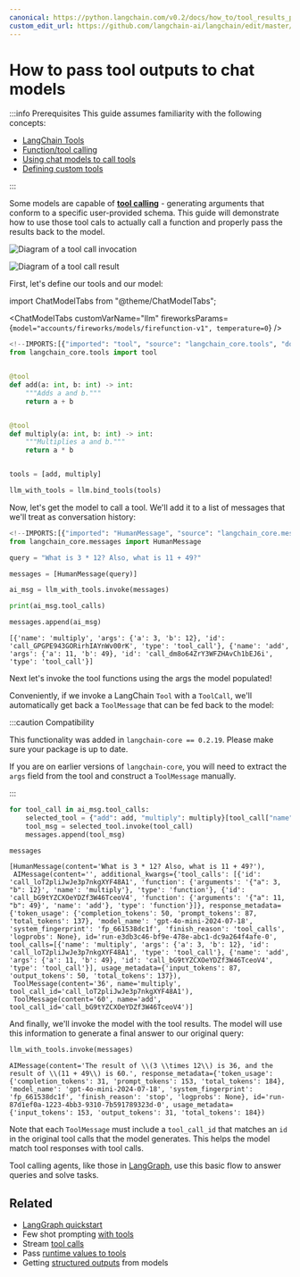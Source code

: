 ```yaml
---
canonical: https://python.langchain.com/v0.2/docs/how_to/tool_results_pass_to_model/
custom_edit_url: https://github.com/langchain-ai/langchain/edit/master/docs/docs/how_to/tool_results_pass_to_model.ipynb
---
```


# How to pass tool outputs to chat models

:::info Prerequisites
This guide assumes familiarity with the following concepts:

- [LangChain Tools](/docs/concepts/#tools)
- [Function/tool calling](/docs/concepts/#functiontool-calling)
- [Using chat models to call tools](/docs/how_to/tool_calling)
- [Defining custom tools](/docs/how_to/custom_tools/)

:::

Some models are capable of [**tool calling**](/docs/concepts/#functiontool-calling) - generating arguments that conform to a specific user-provided schema. This guide will demonstrate how to use those tool cals to actually call a function and properly pass the results back to the model.

![Diagram of a tool call invocation](/img/tool_invocation.png)

![Diagram of a tool call result](/img/tool_results.png)

First, let's define our tools and our model:

import ChatModelTabs from "@theme/ChatModelTabs";

<ChatModelTabs
customVarName="llm"
fireworksParams={`model="accounts/fireworks/models/firefunction-v1", temperature=0`}
/>

```python
<!--IMPORTS:[{"imported": "tool", "source": "langchain_core.tools", "docs": "https://api.python.langchain.com/en/latest/tools/langchain_core.tools.convert.tool.html", "title": "How to pass tool outputs to chat models"}]-->
from langchain_core.tools import tool


@tool
def add(a: int, b: int) -> int:
    """Adds a and b."""
    return a + b


@tool
def multiply(a: int, b: int) -> int:
    """Multiplies a and b."""
    return a * b


tools = [add, multiply]

llm_with_tools = llm.bind_tools(tools)
```

Now, let's get the model to call a tool. We'll add it to a list of messages that we'll treat as conversation history:

```python
<!--IMPORTS:[{"imported": "HumanMessage", "source": "langchain_core.messages", "docs": "https://api.python.langchain.com/en/latest/messages/langchain_core.messages.human.HumanMessage.html", "title": "How to pass tool outputs to chat models"}]-->
from langchain_core.messages import HumanMessage

query = "What is 3 * 12? Also, what is 11 + 49?"

messages = [HumanMessage(query)]

ai_msg = llm_with_tools.invoke(messages)

print(ai_msg.tool_calls)

messages.append(ai_msg)
```
```output
[{'name': 'multiply', 'args': {'a': 3, 'b': 12}, 'id': 'call_GPGPE943GORirhIAYnWv00rK', 'type': 'tool_call'}, {'name': 'add', 'args': {'a': 11, 'b': 49}, 'id': 'call_dm8o64ZrY3WFZHAvCh1bEJ6i', 'type': 'tool_call'}]
```
Next let's invoke the tool functions using the args the model populated!

Conveniently, if we invoke a LangChain `Tool` with a `ToolCall`, we'll automatically get back a `ToolMessage` that can be fed back to the model:

:::caution Compatibility

This functionality was added in `langchain-core == 0.2.19`. Please make sure your package is up to date.

If you are on earlier versions of `langchain-core`, you will need to extract the `args` field from the tool and construct a `ToolMessage` manually.

:::

```python
for tool_call in ai_msg.tool_calls:
    selected_tool = {"add": add, "multiply": multiply}[tool_call["name"].lower()]
    tool_msg = selected_tool.invoke(tool_call)
    messages.append(tool_msg)

messages
```

```output
[HumanMessage(content='What is 3 * 12? Also, what is 11 + 49?'),
 AIMessage(content='', additional_kwargs={'tool_calls': [{'id': 'call_loT2pliJwJe3p7nkgXYF48A1', 'function': {'arguments': '{"a": 3, "b": 12}', 'name': 'multiply'}, 'type': 'function'}, {'id': 'call_bG9tYZCXOeYDZf3W46TceoV4', 'function': {'arguments': '{"a": 11, "b": 49}', 'name': 'add'}, 'type': 'function'}]}, response_metadata={'token_usage': {'completion_tokens': 50, 'prompt_tokens': 87, 'total_tokens': 137}, 'model_name': 'gpt-4o-mini-2024-07-18', 'system_fingerprint': 'fp_661538dc1f', 'finish_reason': 'tool_calls', 'logprobs': None}, id='run-e3db3c46-bf9e-478e-abc1-dc9a264f4afe-0', tool_calls=[{'name': 'multiply', 'args': {'a': 3, 'b': 12}, 'id': 'call_loT2pliJwJe3p7nkgXYF48A1', 'type': 'tool_call'}, {'name': 'add', 'args': {'a': 11, 'b': 49}, 'id': 'call_bG9tYZCXOeYDZf3W46TceoV4', 'type': 'tool_call'}], usage_metadata={'input_tokens': 87, 'output_tokens': 50, 'total_tokens': 137}),
 ToolMessage(content='36', name='multiply', tool_call_id='call_loT2pliJwJe3p7nkgXYF48A1'),
 ToolMessage(content='60', name='add', tool_call_id='call_bG9tYZCXOeYDZf3W46TceoV4')]
```

And finally, we'll invoke the model with the tool results. The model will use this information to generate a final answer to our original query:

```python
llm_with_tools.invoke(messages)
```

```output
AIMessage(content='The result of \\(3 \\times 12\\) is 36, and the result of \\(11 + 49\\) is 60.', response_metadata={'token_usage': {'completion_tokens': 31, 'prompt_tokens': 153, 'total_tokens': 184}, 'model_name': 'gpt-4o-mini-2024-07-18', 'system_fingerprint': 'fp_661538dc1f', 'finish_reason': 'stop', 'logprobs': None}, id='run-87d1ef0a-1223-4bb3-9310-7b591789323d-0', usage_metadata={'input_tokens': 153, 'output_tokens': 31, 'total_tokens': 184})
```

Note that each `ToolMessage` must include a `tool_call_id` that matches an `id` in the original tool calls that the model generates. This helps the model match tool responses with tool calls.

Tool calling agents, like those in [LangGraph](https://langchain-ai.github.io/langgraph/tutorials/introduction/), use this basic flow to answer queries and solve tasks.

## Related

- [LangGraph quickstart](https://langchain-ai.github.io/langgraph/tutorials/introduction/)
- Few shot prompting [with tools](/docs/how_to/tools_few_shot/)
- Stream [tool calls](/docs/how_to/tool_streaming/)
- Pass [runtime values to tools](/docs/how_to/tool_runtime)
- Getting [structured outputs](/docs/how_to/structured_output/) from models